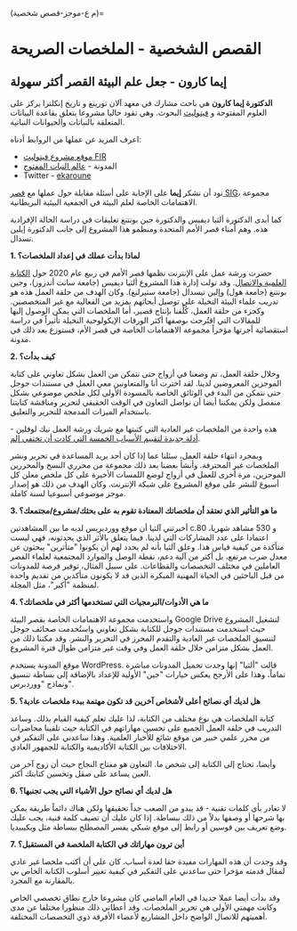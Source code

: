(م ع-موجز-قصص شخصية)=
# القصص الشخصية - الملخصات الصريحة

## إيما كارون - جعل علم البيئة القصر أكثر سهولة

**الدكتورة إيما كارون** هي باحث مشارك في معهد آلان تورينغ و تاريخ إنكلترا يركز على العلوم المفتوحة و [فيتوليث](https://en.wikipedia.org/wiki/Phytolith) البحوث. وهي تقود حاليا مشروعا يتعلق بقاعدة البيانات المتعلقة بالنباتات والحيوانات النباتية.

اعرف المزيد عن عملها من الروابط أدناه:
* [موقع مشروع فيتوليث FIR](https://open-phytoliths.github.io/FAIR-phytoliths/)
* المدونة - [عالم النبات المفتوح](https://ekaroune.github.io/The-Open-Archaeobotanist/)
* Twitter - [ekaroune](https://twitter.com/ekaroune)

نود أن نشكر **إيما** على الإجابة على أسئلة مقابلة حول عملها مع [قصر SIG](https://www.britishecologicalsociety.org/membership-community/special-interest-groups/palaeoecology-group/)، مجموعة الاهتمامات الخاصة لعلم البيئة في الجمعية البيئية البريطانية.

كما أبدى الدكتورة ألثيا ديفيس والدكتورة جين بونتنغ تعليقات في دراسة الحالة الإفرادية هذه. وهم أمناء قصر الأمم المتحدة ومنظمو هذا المشروع إلى جانب الدكتورة إيلين تسدال.

**1. لماذا بدأت عملك في إعداد الملخصات؟**

حضرت ورشة عمل على الإنترنت نظمها قصر الأمم في ربيع عام 2020 حول [الكتابة العلمية والاتصال](https://palaeosigbes.wordpress.com/2020/05/11/testing-testing/). وقد تولت إدارة هذا المشروع ألثيا ديفيس (جامعة سانت أندروز)، وجين بونتنغ (جامعة هول) وإلين تيسدال (جامعة ستيرلنغ). وكان الهدف من حلقة العمل هذه هو تدريب علماء البيئة النخيلة على توصيل أبحاثهم بمزيد من الفعالية مع غير المتخصصين. وكجزء من حلقة العمل، كُلِّفنا بإنتاج قصير، أما الملخصات التي يمكن الوصول إليها للمقالات التي اقتُرحت بوصفها أكثر الورقات الإيكولوجية النخيلة تأثيراً في دراسة استقصائية أجرتها مؤخراً مجموعة الاهتمامات الخاصة في قصر الأم، فستوزع بعد ذلك في مدونة.


**2. كيف بدأت؟**

وخلال حلقة العمل، تم وضعنا في أزواج حتى نتمكن من العمل بشكل تعاوني على كتابة الموجزين المعروضين لدينا. لقد اخترت أنا والمتعاونين معي العمل في مستندات جوجل حتى نتمكن من البدء في الوثائق الخاصة بالمسودة الأولى لكل ملخص موضوعي بشكل منفصل ولكن يمكننا أيضا أن نواصل التعاون في الوقت الحقيقي لتحرير ومناقشة كتابتنا باستخدام الميزات المدمجة للتحرير والتعليق.

هذه واحدة من الملخصات غير العادية التي كتبتها مع شريك ورشة العمل نيك لوفلين - [أدلة جديدة لتقييم الأسباب الخمسة التي كادت أن تختفي إلم](https://palaeosigbes.wordpress.com/2020/11/18/new-evidence-to-assess-the-5-reasons-elm-almost-disappeared/).

وبمجرد انتهاء حلقة العمل، سئلنا عما إذا كان أحد يريد المساعدة في تحرير ونشر الملخصات غير المحترفة. وأنشأ بعضنا بعد ذلك مجموعة من محرري النسخ والمحررين الموجزين، مرة أخرى للعمل في أزواج لوضع اللمسات الأخيرة على كل ملخص معلن كل أسبوع للنشر على موقع المشروع على شبكة الإنترنت. وكان الهدف من ذلك هو إصدار موجز موضوعي أسبوعيا لسنة كاملة.

**3. ما هو التأثير الذي تعتقد أن ملخصاتك المعتادة تقوم به على بحثك/مشروع/مجتمعك؟**

أخبرتني آلثيا أن موقع ووردبريس لديه ما بين المشاهدتين c.80 و 530 مشاهد شهريا، اعتمادا على عدد المشاركات التي لدينا. فيما يتعلق بالأثر الذي يحدثونه، فهي ليست متأكدة من كيفية قياس هذا. وعلق آلثيا بأنه لم يحدد لهم أن يكونوا "متأثرين" يبحثون عن معدل ضرب مرتفع، بل أكثر من آلية دعم، نقطة الوصل والموارد المجتمعية لعلماء القصر العاملين في مختلف التخصصات والقطاعات. على سبيل المثال، توفير فرصة للمدونات من قبل الباحثين في الحياة المهنية المبكرة الذين قد لا يكونون متأكدين من تقديم واحدة لمنظمة "أكبر"، مثل المجلة.

**4. ما هي الأدوات/البرمجيات التي تستخدمها أكثر في ملخصاتك؟**

واستخدمت مجموعة الاهتمامات الخاصة بقصر البيئة Google Drive لتشغيل المشروع حيث استخدمت مستندات جوجل للكتابة بشكل تعاوني واستُخدمت صحائف جوجل لتنسيق الملخصات غير العادية والتقدم المحرز في التحرير والنشر. وقد مكننا ذلك من العمل بشكل متزامن خلال حلقة العمل وفي وقت غير متزامن طوال فترة المشروع.

موقع المدونة يستخدم WordPress. قالت "ألثيا" إنها وجدت تحميل المدونات مباشرة تماماً، وهذا على الأرجح يعكس خيارات "جين" الأولية للإعداد بالإضافة إلى بساطة تنسيق ونماذج "ووردبرس".

**5. هل لديك أي نصائح أعلى لأشخاص آخرين قد تكون مهتمة ببدء ملخصات عادية؟**

كتابة الملخصات هي نوع مختلف من الكتابة، لذا عليك تعلم كيفية القيام بذلك. وساعد التدريب في حلقة العمل الجميع على تحسين مهاراتهم في الكتابة حيث تلقينا محاضرات من محرر علمي خبير من موقع شائع للأخبار العلمية. وهذا ساعدني على التفكير في الاختلافات بين الكتابة الأكاديمية والكتابة للجمهور العادي.

وأيضا، تحتاج إلى الكتابة إلى شخص ما. التعاون هو مفتاح النجاح حيث أن زوج آخر من العين يساعد على صقل وتحسين كتابتك أكثر.

**6. هل لديك أي نصائح حول الأشياء التي يجب تجنبها؟**

لا تغادر بأي كلمات تقنية - قد يبدو من الصعب جداً تحقيقها ولكن هناك دائماً طريقة يمكن بها شرحها أو وصفها بدلاً من ذلك ببساطة. إذا كان عليك أن تضيف كلمة فنية، يجب عليك وضع تعريف بين قوسين أو رابط إلى موقع شبكي يفسر المصطلح ببساطة مثل ويكيبيديا.


**7. أين ترون مهاراتك في الكتابة الملخصة في المستقبل؟**

وقد وجدت أن هذه المهارات مفيدة حقا لعدة أسباب. كان علي أن أكتب ملخصا غير عادي لمقال قدمته مؤخرا حتى ساعدني على التفكير في كيفية تغيير أسلوب الكتابة الخاص بي بالمقارنة مع المجرد.

وقد بدأت أيضا عملا جديدا في العام الماضي كان مشروعا خارج نطاق تخصصي الخاص وكانت مهمتي الأولى هي تحرير الملخصات. وقد أعطاني ذلك منظورا مختلفا عن مدى أهميتهم للاتصال الواضح داخل المشاريع لأعضاء الأفرقة ذوي التخصصات المختلفة.
